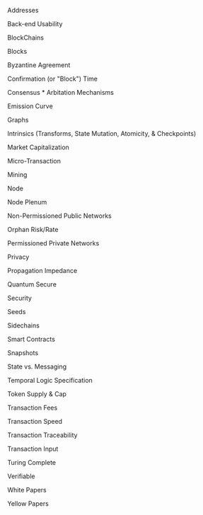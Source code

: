 Addresses 

Back-end Usability

BlockChains

Blocks

Byzantine Agreement

Confirmation (or "Block") Time

Consensus * Arbitation Mechanisms

Emission Curve

Graphs

Intrinsics (Transforms, State Mutation, Atomicity, & Checkpoints) 

Market Capitalization

Micro-Transaction

Mining

Node

Node Plenum

Non-Permissioned Public Networks

Orphan Risk/Rate

Permissioned Private Networks

Privacy

Propagation Impedance

Quantum Secure

Security

Seeds 

Sidechains

Smart Contracts

Snapshots

State vs. Messaging

Temporal Logic Specification

Token Supply & Cap

Transaction Fees

Transaction Speed

Transaction Traceability  

Transaction Input

Turing Complete

Verifiable

White Papers

Yellow Papers

